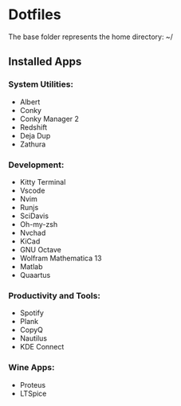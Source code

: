 # Dotfiles

The base folder represents the home directory: ~/

## Installed Apps

### System Utilities:

- Albert
- Conky
- Conky Manager 2
- Redshift
- Deja Dup
- Zathura

### Development:

- Kitty Terminal
- Vscode
- Nvim
- Runjs
- SciDavis
- Oh-my-zsh
- Nvchad
- KiCad
- GNU Octave
- Wolfram Mathematica 13
- Matlab
- Quaartus

### Productivity and Tools:

- Spotify
- Plank
- CopyQ
- Nautilus
- KDE Connect

### Wine Apps:

- Proteus
- LTSpice
